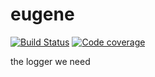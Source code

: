# eugene

[![Build Status](https://travis-ci.org/ericminio/eugene.svg?branch=master)](https://travis-ci.org/ericminio/eugene)
[![Code coverage](https://codecov.io/gh/ericminio/eugene/branch/master/graph/badge.svg)](https://codecov.io/gh/ericminio/eugene)

the logger we need

